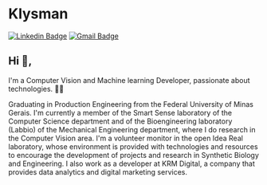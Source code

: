 # Klysman
[![Linkedin Badge](https://img.shields.io/badge/-klysman08-blue?style=flat-square&logo=Linkedin&logoColor=white&link=https://www.linkedin.com/in/klysman08/)](https://www.linkedin.com/in/klysman08/)
[![Gmail Badge](https://img.shields.io/badge/-klysman.rk@gmail.com-c14438?style=flat-square&logo=Gmail&logoColor=white&link=mailto:klysman.rk@gmail.com)](mailto:klysman.rk@gmail.com)
## Hi 👋, 
I'm a Computer Vision and Machine learning Developer, passionate about technologies. 👨‍💻

Graduating in Production Engineering from the Federal University of Minas Gerais. I'm currently a member of the Smart Sense laboratory of the Computer Science department and of the Bioengineering laboratory (Labbio) of the Mechanical Engineering department, where I do research in the Computer Vision area. I'm a volunteer monitor in the open Idea Real laboratory, whose environment is provided with technologies and resources to encourage the development of projects and research in Synthetic Biology and Engineering. I also work as a developer at KRM Digital, a company that provides data analytics and digital marketing services.
